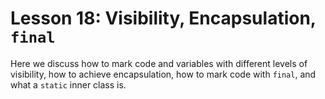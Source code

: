 # Lesson 18: Visibility, Encapsulation, `final`

Here we discuss how to mark code and variables with different levels of visibility, how to achieve encapsulation, how to mark code with `final`, and what a `static` inner class is. 